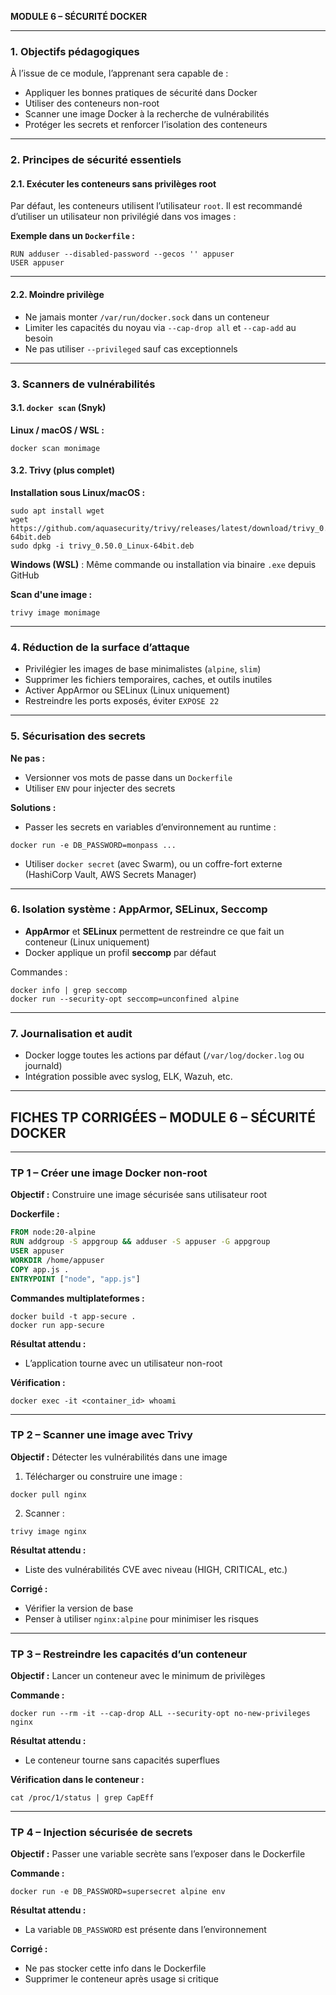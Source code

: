 **MODULE 6 – SÉCURITÉ DOCKER**

---

### 1. Objectifs pédagogiques

À l’issue de ce module, l’apprenant sera capable de :

* Appliquer les bonnes pratiques de sécurité dans Docker
* Utiliser des conteneurs non-root
* Scanner une image Docker à la recherche de vulnérabilités
* Protéger les secrets et renforcer l’isolation des conteneurs

---

### 2. Principes de sécurité essentiels

#### 2.1. Exécuter les conteneurs sans privilèges root

Par défaut, les conteneurs utilisent l’utilisateur `root`. Il est recommandé d’utiliser un utilisateur non privilégié dans vos images :

**Exemple dans un `Dockerfile` :**

```
RUN adduser --disabled-password --gecos '' appuser
USER appuser
```

---

#### 2.2. Moindre privilège

* Ne jamais monter `/var/run/docker.sock` dans un conteneur
* Limiter les capacités du noyau via `--cap-drop all` et `--cap-add` au besoin
* Ne pas utiliser `--privileged` sauf cas exceptionnels

---

### 3. Scanners de vulnérabilités

#### 3.1. `docker scan` (Snyk)

**Linux / macOS / WSL :**

```
docker scan monimage
```

#### 3.2. Trivy (plus complet)

**Installation sous Linux/macOS :**

```
sudo apt install wget
wget https://github.com/aquasecurity/trivy/releases/latest/download/trivy_0.50.0_Linux-64bit.deb
sudo dpkg -i trivy_0.50.0_Linux-64bit.deb
```

**Windows (WSL)** :
Même commande ou installation via binaire `.exe` depuis GitHub

**Scan d'une image :**

```
trivy image monimage
```

---

### 4. Réduction de la surface d’attaque

* Privilégier les images de base minimalistes (`alpine`, `slim`)
* Supprimer les fichiers temporaires, caches, et outils inutiles
* Activer AppArmor ou SELinux (Linux uniquement)
* Restreindre les ports exposés, éviter `EXPOSE 22`

---

### 5. Sécurisation des secrets

**Ne pas :**

* Versionner vos mots de passe dans un `Dockerfile`
* Utiliser `ENV` pour injecter des secrets

**Solutions :**

* Passer les secrets en variables d’environnement au runtime :

```
docker run -e DB_PASSWORD=monpass ...
```

* Utiliser `docker secret` (avec Swarm), ou un coffre-fort externe (HashiCorp Vault, AWS Secrets Manager)

---

### 6. Isolation système : AppArmor, SELinux, Seccomp

* **AppArmor** et **SELinux** permettent de restreindre ce que fait un conteneur (Linux uniquement)
* Docker applique un profil **seccomp** par défaut

Commandes :

```
docker info | grep seccomp
docker run --security-opt seccomp=unconfined alpine
```

---

### 7. Journalisation et audit

* Docker logge toutes les actions par défaut (`/var/log/docker.log` ou journald)
* Intégration possible avec syslog, ELK, Wazuh, etc.

---

## FICHES TP CORRIGÉES – MODULE 6 – SÉCURITÉ DOCKER

---

### TP 1 – Créer une image Docker non-root

**Objectif :** Construire une image sécurisée sans utilisateur root

**Dockerfile :**

```Dockerfile
FROM node:20-alpine
RUN addgroup -S appgroup && adduser -S appuser -G appgroup
USER appuser
WORKDIR /home/appuser
COPY app.js .
ENTRYPOINT ["node", "app.js"]
```

**Commandes multiplateformes :**

```
docker build -t app-secure .
docker run app-secure
```

**Résultat attendu :**

* L’application tourne avec un utilisateur non-root

**Vérification :**

```
docker exec -it <container_id> whoami
```

---

### TP 2 – Scanner une image avec Trivy

**Objectif :** Détecter les vulnérabilités dans une image

1. Télécharger ou construire une image :

```
docker pull nginx
```

2. Scanner :

```
trivy image nginx
```

**Résultat attendu :**

* Liste des vulnérabilités CVE avec niveau (HIGH, CRITICAL, etc.)

**Corrigé :**

* Vérifier la version de base
* Penser à utiliser `nginx:alpine` pour minimiser les risques

---

### TP 3 – Restreindre les capacités d’un conteneur

**Objectif :** Lancer un conteneur avec le minimum de privilèges

**Commande :**

```
docker run --rm -it --cap-drop ALL --security-opt no-new-privileges nginx
```

**Résultat attendu :**

* Le conteneur tourne sans capacités superflues

**Vérification dans le conteneur :**

```
cat /proc/1/status | grep CapEff
```

---

### TP 4 – Injection sécurisée de secrets

**Objectif :** Passer une variable secrète sans l’exposer dans le Dockerfile

**Commande :**

```
docker run -e DB_PASSWORD=supersecret alpine env
```

**Résultat attendu :**

* La variable `DB_PASSWORD` est présente dans l’environnement

**Corrigé :**

* Ne pas stocker cette info dans le Dockerfile
* Supprimer le conteneur après usage si critique
